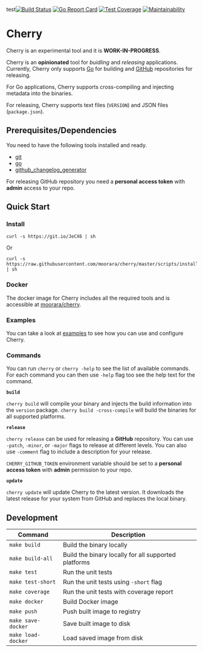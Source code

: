 test[![Build Status][workflow-image]][workflow-url]
[![Go Report Card][goreport-image]][goreport-url]
[![Test Coverage][coverage-image]][coverage-url]
[![Maintainability][maintainability-image]][maintainability-url]

# Cherry

Cherry is an experimental tool and it is **WORK-IN-PROGRESS**.

Cherry is an **opinionated** tool for _buidling_ and _releasing_ applications.
Currently, Cherry only supports [Go](https://golang.org) for building and [GitHub](https://github.com) repositories for releasing.

For Go applications, Cherry supports cross-compiling and injecting metadata into the binaries.

For releasing, Cherry supports text files (`VERSION`) and JSON files (`package.json`).

## Prerequisites/Dependencies

You need to have the following tools installed and ready.

  * [git](https://git-scm.com)
  * [go](https://golang.org)
  * [github_changelog_generator](https://github.com/github-changelog-generator/github-changelog-generator)

For releasing GitHub repository you need a **personal access token** with **admin** access to your repo.

## Quick Start

### Install

```
curl -s https://git.io/JeCX6 | sh
```

Or

```
curl -s https://raw.githubusercontent.com/moorara/cherry/master/scripts/install.sh | sh
```

### Docker

The docker image for Cherry includes all the required tools and is accessible at [moorara/cherry](https://hub.docker.com/r/moorara/cherry).

### Examples

You can take a look at [examples](./examples) to see how you can use and configure Cherry.

### Commands

You can run `cherry` or `cherry -help` to see the list of available commands.
For each command you can then use `-help` flag too see the help text for the command.

**`build`**

`cherry build` will compile your binary and injects the build information into the `version` package.
`cherry build -cross-compile` will build the binaries for all supported platforms.

**`release`**

`cherry release` can be used for releasing a **GitHub** repository.
You can use `-patch`, `-minor`, or `-major` flags to release at different levels.
You can also use `-comment` flag to include a description for your release.

`CHERRY_GITHUB_TOKEN` environment variable should be set to a **personal access token** with **admin** permission to your repo.

**`update`**

`cherry update` will update Cherry to the latest version.
It downloads the latest release for your system from GitHub and replaces the local binary.

## Development

| Command            | Description                                          |
|--------------------|------------------------------------------------------|
| `make build`       | Build the binary locally                             |
| `make build-all`   | Build the binary locally for all supported platforms |
| `make test`        | Run the unit tests                                   |
| `make test-short`  | Run the unit tests using `-short` flag               |
| `make coverage`    | Run the unit tests with coverage report              |
| `make docker`      | Build Docker image                                   |
| `make push`        | Push built image to registry                         |
| `make save-docker` | Save built image to disk                             |
| `make load-docker` | Load saved image from disk                           |


[workflow-url]: https://github.com/moorara/cherry/actions
[workflow-image]: https://github.com/moorara/cherry/workflows/Main/badge.svg
[goreport-url]: https://goreportcard.com/report/github.com/moorara/cherry
[goreport-image]: https://goreportcard.com/badge/github.com/moorara/cherry
[coverage-url]: https://codeclimate.com/github/moorara/cherry/test_coverage
[coverage-image]: https://api.codeclimate.com/v1/badges/569a659577775c8af668/test_coverage
[maintainability-url]: https://codeclimate.com/github/moorara/cherry/maintainability
[maintainability-image]: https://api.codeclimate.com/v1/badges/569a659577775c8af668/maintainability
